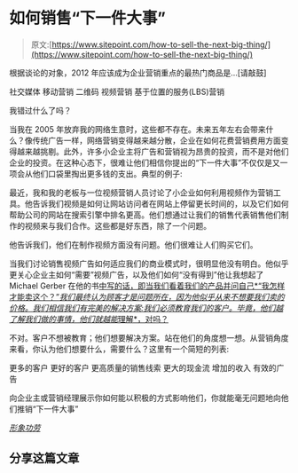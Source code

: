 # 如何销售“下一件大事”

> 原文:[https://www.sitepoint.com/how-to-sell-the-next-big-thing/](https://www.sitepoint.com/how-to-sell-the-next-big-thing/)

根据谈论的对象，2012 年应该成为企业营销重点的最热门商品是…[请敲鼓]

社交媒体
移动营销
二维码
视频营销
基于位置的服务(LBS)营销

我错过什么了吗？

当我在 2005 年放弃我的网络生意时，这些都不存在。未来五年左右会带来什么？像传统广告一样，网络营销变得越来越分散，企业在如何花费营销费用方面变得越来越挑剔。此外，许多小企业主将广告和营销视为昂贵的投资，而不是对他们企业的投资。在这种心态下，很难让他们相信你提出的“下一件大事”不仅仅是又一项会从他们口袋里掏出更多钱的支出。典型的例子:

最近，我和我的老板与一位视频营销人员讨论了小企业如何利用视频作为营销工具。他告诉我们视频是如何让网站访问者在网站上停留更长时间的，以及它们如何帮助公司的网站在搜索引擎中排名更高。他们想通过让我们的销售代表销售他们制作的视频来与我们合作。这些都是好东西，除了一个问题。

他告诉我们，他们在制作视频方面没有问题。他们很难让人们购买它们。

当我们讨论销售视频广告如何适应我们的商业模式时，很明显他没有明白。他似乎更关心企业主如何“需要”视频广告，以及他们如何“没有得到”他让我想起了 Michael Gerber 在他的书[中写的话，即当我们看着我们的产品并问自己*“我怎样才能卖这个？”*我们最终认为顾客才是问题所在，因为他似乎从来不想要我们卖的价格。我们相信我们有完美的解决方案:我们必须教育我们的客户。毕竟，他们越了解我们做的事情，他们就越能*理解*，对吗？](http://www.e-myth.com/pub/htdocs/emr_ch1 "The E-Myth Revisited: Chapter 1")

不对。客户不想被教育；他们想要解决方案。站在他们的角度想一想。从营销角度来看，你认为他们想要什么，需要什么？这里有一个简短的列表:

更多的客户
更好的客户
更高质量的销售线索
更大的现金流
增加的收入
有效的广告

向企业主或营销经理展示你如何能以积极的方式影响他们，你就能毫无问题地向他们推销“下一件大事”

*[形象功劳](http://www.sxc.hu/profile/tutu55)*

## 分享这篇文章